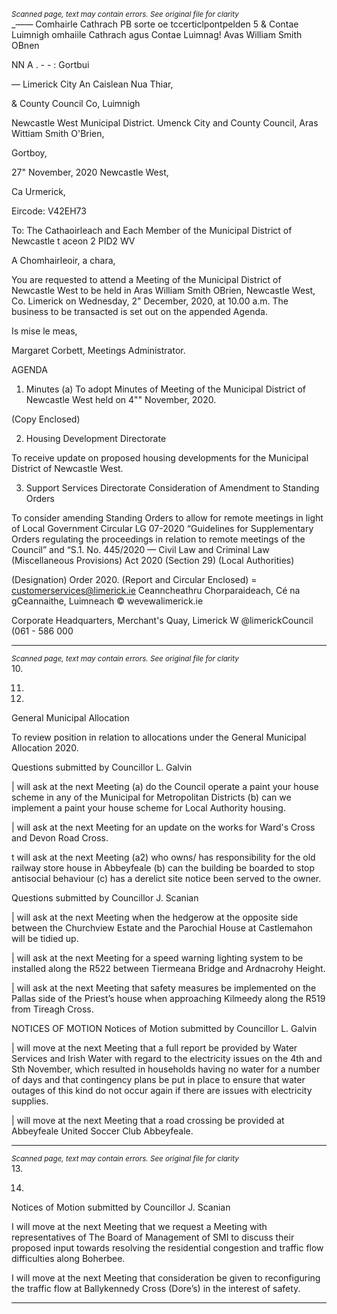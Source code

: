 *<small>Scanned page, text may contain errors. See original file for clarity</small>*  
__——_ Comhairle Cathrach PB sorte oe tccerticlpontpelden 5
& Contae Luimnigh omhaiile Cathrach agus Contae Luimnag!
Avas William Smith OBnen

NN A . - - : Gortbui

— Limerick City An Caislean Nua Thiar,

& County Council Co, Luimnigh

Newcastle West Municipal District.
Umenck City and County Council,
Aras Wittiam Smith O'Brien,

Gortboy,

27" November, 2020 Newcastle West,

Ca Urmerick,

Eircode: V42EH73

To: The Cathaoirleach and Each Member of the Municipal District of Newcastle t aceon
2 PID2 WV

A Chomhairleoir, a chara,

You are requested to attend a Meeting of the Municipal District of Newcastle West to be held
in Aras William Smith OBrien, Newcastle West, Co. Limerick on Wednesday, 2" December,
2020, at 10.00 a.m. The business to be transacted is set out on the appended Agenda.

Is mise le meas,

Margaret Corbett,
Meetings Administrator.

AGENDA
1. Minutes
(a) To adopt Minutes of Meeting of the Municipal District of Newcastle West held on 4""
November, 2020.

(Copy Enclosed)

2. Housing Development Directorate

To receive update on proposed housing developments for the Municipal District of
Newcastle West.

3. Support Services Directorate
Consideration of Amendment to Standing Orders

To consider amending Standing Orders to allow for remote meetings in light of Local
Government Circular LG 07-2020 “Guidelines for Supplementary Orders regulating the
proceedings in relation to remote meetings of the Council” and “S.1. No. 445/2020 — Civil
Law and Criminal Law (Miscellaneous Provisions) Act 2020 (Section 29) (Local Authorities)

(Designation) Order 2020.
(Report and Circular Enclosed)
= customerservices@limerick.ie
Ceanncheathru Chorparaideach, Cé na gCeannaithe, Luimneach © wevewalimerick.ie

Corporate Headquarters, Merchant's Quay, Limerick W @limerickCouncil
(061 - 586 000

---
*<small>Scanned page, text may contain errors. See original file for clarity</small>*  
10.

11.

12.

General Municipal Allocation

To review position in relation to allocations under the General Municipal Allocation
2020.

Questions submitted by Councillor L. Galvin

| will ask at the next Meeting (a) do the Council operate a paint your house scheme
in any of the Municipal for Metropolitan Districts (b) can we implement a paint your
house scheme for Local Authority housing.

| will ask at the next Meeting for an update on the works for Ward's Cross and
Devon Road Cross.

t will ask at the next Meeting (a2) who owns/ has responsibility for the old railway
store house in Abbeyfeale (b) can the building be boarded to stop antisocial
behaviour (c) has a derelict site notice been served to the owner.

Questions submitted by Councillor J. Scanian

| will ask at the next Meeting when the hedgerow at the opposite side between the
Churchview Estate and the Parochial House at Castlemahon will be tidied up.

| will ask at the next Meeting for a speed warning lighting system to be installed
along the R522 between Tiermeana Bridge and Ardnacrohy Height.

| will ask at the next Meeting that safety measures be implemented on the Pallas side
of the Priest’s house when approaching Kilmeedy along the R519 from Tireagh Cross.

NOTICES OF MOTION
Notices of Motion submitted by Councillor L. Galvin

| will move at the next Meeting that a full report be provided by Water Services and
Irish Water with regard to the electricity issues on the 4th and Sth November, which
resulted in households having no water for a number of days and that contingency
plans be put in place to ensure that water outages of this kind do not occur again if
there are issues with electricity supplies.

| will move at the next Meeting that a road crossing be provided at Abbeyfeale United
Soccer Club Abbeyfeale.

---
*<small>Scanned page, text may contain errors. See original file for clarity</small>*  
13.

14.

Notices of Motion submitted by Councillor J. Scanian

I will move at the next Meeting that we request a Meeting with representatives of The
Board of Management of SMI to discuss their proposed input towards resolving the
residential congestion and traffic flow difficulties along Boherbee.

I will move at the next Meeting that consideration be given to reconfiguring the traffic
flow at Ballykennedy Cross (Dore’s) in the interest of safety.

---

